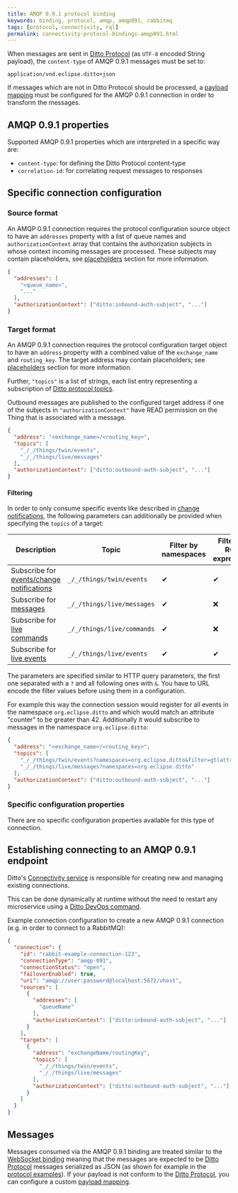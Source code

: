 ```yaml
---
title: AMQP 0.9.1 protocol binding
keywords: binding, protocol, amqp, amqp091, rabbitmq
tags: [protocol, connectivity, rql]
permalink: connectivity-protocol-bindings-amqp091.html
---
```


When messages are sent in [Ditto Protocol](protocol-overview.html) (as `UTF-8` encoded String payload), 
the `content-type` of AMQP 0.9.1 messages must be set to:

```
application/vnd.eclipse.ditto+json
```

If messages which are not in Ditto Protocol should be processed, a [payload mapping](connectivity-mapping.html) must
be configured for the AMQP 0.9.1 connection in order to transform the messages. 

## AMQP 0.9.1 properties

Supported AMQP 0.9.1 properties which are interpreted in a specific way are:

* `content-type`: for defining the Ditto Protocol content-type
* `correlation-id`: for correlating request messages to responses

## Specific connection configuration

### Source format

An AMQP 0.9.1 connection requires the protocol configuration source object to have an `addresses` property with a list
of queue names and `authorizationContext` array that contains the authorization subjects in whose context 
incoming messages are processed. These subjects may contain placeholders, see 
[placeholders](basic-connections.html#placeholder-for-source-authorization-subjects) section for more information.


```json
{
  "addresses": [
    "<queue_name>",
    "..."
  ],
  "authorizationContext": ["ditto:inbound-auth-subject", "..."]
}
```

### Target format

An AMQP 0.9.1 connection requires the protocol configuration target object to have an `address` property with a combined
value of the `exchange_name` and `routing_key`. The target address may contain placeholders; see
[placeholders](basic-connections.html#placeholder-for-target-addresses) section for more information.

Further, `"topics"` is a list of strings, each list entry representing a subscription of
[Ditto protocol topics](protocol-specification-topic.html).

Outbound messages are published to the configured target address if one of the subjects in `"authorizationContext"`
have READ permission on the Thing that is associated with a message.


```json
{
  "address": "<exchange_name>/<routing_key>",
  "topics": [
    "_/_/things/twin/events",
    "_/_/things/live/messages"
  ],
  "authorizationContext": ["ditto:outbound-auth-subject", "..."]
}
```

#### Filtering 

In order to only consume specific events like described in [change notifications](basic-changenotifications.html), the
following parameters can additionally be provided when specifying the `topics` of a target:

| Description | Topic | Filter by namespaces | Filter by RQL expression |
|-------------|-----------------|------------------|-----------|
| Subscribe for [events/change notifications](basic-changenotifications.html) | `_/_/things/twin/events` | &#10004; | &#10004; |
| Subscribe for [messages](basic-messages.html) | `_/_/things/live/messages` | &#10004; | &#10060; |
| Subscribe for [live commands](protocol-twinlive.html) | `_/_/things/live/commands` | &#10004; | &#10060; |
| Subscribe for [live events](protocol-twinlive.html) | `_/_/things/live/events` | &#10004; | &#10004; |

The parameters are specified similar to HTTP query parameters, the first one separated with a `?` and all following ones
with `&`. You have to URL encode the filter values before using them in a configuration.

For example this way the connection session would register for all events in the namespace `org.eclipse.ditto` and which
would match an attribute "counter" to be greater than 42. Additionally it would subscribe to messages in the namespace
`org.eclipse.ditto`:
```json
{
  "address": "<exchange_name>/<routing_key>",
  "topics": [
    "_/_/things/twin/events?namespaces=org.eclipse.ditto&filter=gt(attributes/counter,42)",
    "_/_/things/live/messages?namespaces=org.eclipse.ditto"
  ],
  "authorizationContext": ["ditto:outbound-auth-subject", "..."]
}
```


### Specific configuration properties

There are no specific configuration properties available for this type of connection.

## Establishing connecting to an AMQP 0.9.1 endpoint

Ditto's [Connectivity service](architecture-services-connectivity.html) is responsible for creating new and managing 
existing connections.

This can be done dynamically at runtime without the need to restart any microservice using a
[Ditto DevOps command](installation-operating.html#devops-commands).

Example connection configuration to create a new AMQP 0.9.1 connection (e.g. in order to connect to a RabbitMQ):

```json
{
  "connection": {
    "id": "rabbit-example-connection-123",
    "connectionType": "amqp-091",
    "connectionStatus": "open",
    "failoverEnabled": true,
    "uri": "amqp://user:password@localhost:5672/vhost",
    "sources": [
      {
        "addresses": [
          "queueName"
        ],
        "authorizationContext": ["ditto:inbound-auth-subject", "..."]
      }
    ],
    "targets": [
      {
        "address": "exchangeName/routingKey",
        "topics": [
          "_/_/things/twin/events",
          "_/_/things/live/messages"
        ],
        "authorizationContext": ["ditto:outbound-auth-subject", "..."]
      }
    ]
  }
}
```

## Messages

Messages consumed via the AMQP 0.9.1 binding are treated similar to the [WebSocket binding](httpapi-protocol-bindings-websocket.html)
meaning that the messages are expected to be [Ditto Protocol](protocol-overview.html) messages serialized as JSON (as 
shown for example in the [protocol examples](protocol-examples.html)). If your payload is not conform to the [Ditto
Protocol](protocol-overview.html), you can configure a custom [payload mapping](connectivity-mapping.html).
 
